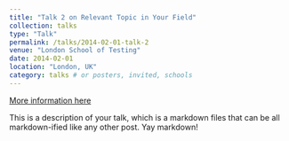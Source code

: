 ```yaml
---
title: "Talk 2 on Relevant Topic in Your Field"
collection: talks
type: "Talk"
permalink: /talks/2014-02-01-talk-2
venue: "London School of Testing"
date: 2014-02-01
location: "London, UK"
category: talks # or posters, invited, schools
---
```


[More information here](http://example2.com)

This is a description of your talk, which is a markdown files that can be all markdown-ified like any other post. Yay markdown!

